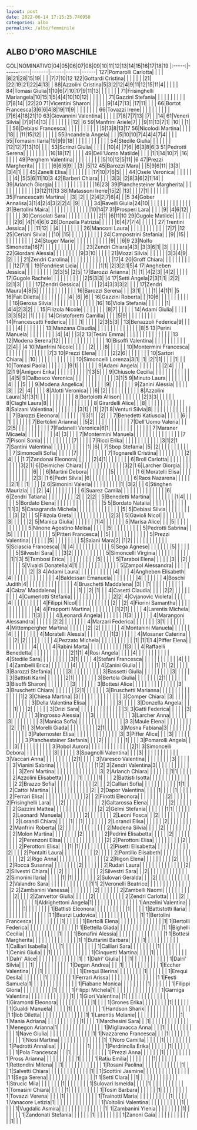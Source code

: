 ```yaml
---
layout: post
date: 2022-06-14 17:15:25.746950
categories: albo
permalink: /albo/femminile
---
```

<link rel="stylesheet" href="../../assets/style.css">

## ALBO D'ORO MASCHILE ##

GOL|NOMINATIVO|04|05|06|07|08|09|10|11|12|13|14|15|16|17|18|19
|:-----:|-----------|-------|------|------|------|
127|Pomarolli Carlotta| | | | |8|21|28|15|19| | | |7|7|10|12
122|Gottardi Cristina| | | | | | |21| |22|19|21|22|4|13| | 
88|Azzolini Cristina|5|3|2|12|4|9|11|12|15|11|4| | | | | 
84|Tomasi Giulia|1|10|6|7|10|17|9|11|13| | | | | | | 
71|Frisinghelli Mariangela|10|15|1|5|4|4|10|10|12| | | | | | | 
71|Gazzini Stefania| | | | | | | | | | |7|8|14| |22|20
71|Vicentini Sharon| | | | | |9|14|7|13| |17|11| | | | 
66|Bortot Francesca|3|6|6|4|8|19|11|9| | | | | | | | 
66|Tovazzi Irene| | | | | | | | | | |7|6|4|18|21|10
63|Giovannini Valentina| | | | | |7|8|7|7|13| |7| | |14| 
61|Veneri Silvia| |7|9|14|13| | | | | | | | |12| |6
59|Manfrini Ariele|7| | |9|11|13|7|1| |10| | |1| | | 
56|Debiasi Francesca| | | | | | | | | | | |5|13|8|13|17
56|Nicolodi Martina| | | | |18| | |11|15|12| | | | | | 
55|Incandela Angela| | | |5|10|10|7|4|4|4|7|4| | | | 
55|Tomasini Ilaria|19|9|9|18| | | | | | | | | | | | 
54|Stedile Giulia| | | | | | | |12|12|7|13|10| | | | 
53|Scrinzi Giulia| | | | | |10|4| |7|6| |6|3|8|6|3
51|Pedrotti Serena| | | | | | | | |16|18|17| | | | | 
49|Dell'Uomo Matilde| | | | |1|1|14|10|7| |16| | | | | 
49|Perghem Valentina| | | | | | | | | |5|10|12|5|11| |6
47|Prezzi Margherita| | | | | | |6|6|6|9| | |3| |5|12
45|Barozzi Mara| | |5|9|6|11| |3|3| |3|4|1| | | 
45|Zanelli Elisa| | | | | | | | |17|10|7|6|5| | | 
44|Osele Veronica| | | | | | | | |4| |5|5|6|11|10|3
42|Barberi Chiara| | | | |3|3| |2|8|3|6|2|1|14| | 
39|Arlanch Giorgia| | | | | | | | | | | | | |16|23| 
39|Planchesteiner Margherita| | | | | | | | | | | | |3|12|11|13
38|Matassoni Irene|15|2| |13| | | |7|1| | | | | | | 
35|Francescatti Martina| | |3| |2| | |2|4|2|7|6|4| | |5
34|Gober Annalisa|3|1|4|2|4|3|2|2|4| |9| | | | | 
34|Ravelli Giulia|24|10| | | | | | | | | | | | | | 
31|Bertolini Maira| | | | | | | | | | | | | |10|14|7
31|Prosperi Lara| | | | |9| |4|6|12| | | | | | | 
30|Consolati Sara| | | | | | | | | | |2|1| |6|11|10
29|Gugole Matilde| | | | | | | | |2|6| |4|1|4|6|6
28|Donzella Patrizia| | | | | |6|4|7|7|4| | | | | | 
27|Trentini Jessica| | | |11|12| | |4| | | | | | | | 
26|Manconi Laura| | | | | | | | | | | | |7|7| |12
25|Ceriani Silvia| | |10| |15| | | | | | | | | | | 
24|Campostrini Stefania| | |9| |15| | | | | | | | | | | 
24|Stoger Marie| | | | | | | | | | | |9| | |6|9
23|Nolfo Simonetta|16|7| | | | | | | | | | | | | | 
23|Zendri Chiara|4|3| |3|3|6|1| |3| | | | | | | 
22|Giordani Alessia| | | | | | | | |9|3|10| | | | | 
21|Mozzi Silvia| | | | | | |3|3|4|9| |2| | | | 
21|Zendri Carolina| | | | | | | | | | | | | | |17|4
20|Groff Chiara| | | | | | | | | | | |12|7|1| | 
19|Fondriest Licia| | | | | | | |1|1| |2|3|2|1|5|4
17|Angheben Jessica| | | | | | | | | |2|3|5| |2|5| 
17|Barozzi Arianna| |1| |1| |4|2|3| |4|2| | | | | 
17|Gugole Rachele| | | | | | | | | | |2|5|3|3| |4
17|Setti Angela|2|3|1|1| |2|2| |2|1|3| | | | | 
17|Zendri Gessica| | | | | | |2|4|3|3|3|2| | | | 
17|Zendri Maura|4|8|5| | | | | | | | | | | | | 
16|Barozzi Serena| | | |3|1| | | | |1| |4|1|1| |5
16|Fait Diletta| | | | | | | | | |4| |6| |6| | 
16|Gazzini Roberta| | |10|6| | | | | | | | | | | | 
16|Gerosa Silvia| | | | | | | | | | | | | | |16| 
16|Viola Stefania| | | | | | |1| |4|4|2|3|2| | | 
15|Filizola Nicole| | | | | | | | |8|7| | | | | | 
14|Adami Giulia| | | | | |3|3|5|2| |1| | | | | 
14|Cristoforetti Camilla| | | | |5|9| | | | | | | | | | 
14|Francescatti Federica| | | | |1| | | | | |2|3|5|3| | 
13|Benazzoli Federica|9| | | | | | |4| | | | | | | | 
13|Manzana Claudia| | | | | | | | | | | | | | |8|5
13|Perini Manuela| | | | | | | | | |4| |4| | |3|2
13|Tesini Emma| | | | | | | | | | | | | | | |13
12|Modena Serena|12| | | | | | | | | | | | | | | 
10|Bisoffi Valentina| | | | | | | | | | | |2|4| | |4
10|Manfrini Nicole| | | | | |2| | | |8| | | | | | 
10|Montermini Francesca| | | | | | | | | | | | | | |7|3
10|Prezzi Elena| | | | | |2|2|6| | | | | | | | 
10|Sartori Chiara| | |10| | | | | | | | | | | | | 
10|Simoncelli Lorenza|3|1| |1| |2|1|1| | | | |1| | | 
10|Tomasi Paola| | | | | | | |9|1| | | | | | | 
9|Adami Angela| | | | | | | | |2|4| | | | |2|1
9|Amigoni Erika| | | | | | | | | | |1|3|5| | | 
9|Chiusole Cecilia| | | | | | | | | | | | | |4|5| 
9|Dalbosco Veronica| | | | | | | | | | | | | |3|1|5
9|Minuto Laura| | | | | | | | |4| | | |5| | | 
9|Modena Angelica| | | | | | | |9| | | | | | | | 
9|Zanini Alessia| | | | | |3| | |2| |4| | | | | 
8|Alotti Veronica| | |6| |2| | | | | | | | | | | 
8|Azzolini Laura|3|1|3|1| | | | | | | | | | | | 
8|Bortolotti Allison| | | | | | | |2|3|3| | | | | | 
8|Ciaghi Laura|8| | | | | | | | | | | | | | | 
8|Girardelli Alice| | |8| | | | | | | | | | | | | 
8|Salzani Valentina| | | | | | | | |3|1| | |1| |2|1
8|Venturi Silvia|8| | | | | | | | | | | | | | | 
7|Barozzi Eleonora| | | | | | | |1|3|1| | |2| | | 
7|Benedetti Katiuscia| | | | | |6| | |1| | | | | | | 
7|Bertolini Arianna| | |5|2| | | | | | | | | | | | 
7|Dell'Uomo Valeria| | | |2|5| | | | | | | | | | | 
7|Fadanelli Veronica|6|1| | | | | | | | | | | | | | 
7|Maraner Micaela| | | | | | | | | |4| |3| | | | 
7|Montermini Manuela| | | | | | | | | | | | | | | |7
7|Pisoni Sonia| | | | | | | | | | |7| | | | | 
7|Ricci Erika| | | | | | | | | | | | |3|1|2|1
7|Santini Valentina| | | | | | | | | | | |1| |6| | 
7|Sbop Stefania| |5| |2| | | | | | | | | | | | 
7|Simoncelli Sofia| | | | | |7| | | | | | | | | | 
7|Tognarelli Cristina| | | | | | | | | |2| |4| | | |1
7|Zandonai Eleonora| | | | | |2|4|1| | | | | | | | 
6|Broll Carlotta| | | | | | | | | | | | |3|2|1| 
6|Deimichei Chiara| | | | | | | | | | | | | |3|2|1
6|Larcher Giorgia| | | | | | | | | | | | |6| | | 
6|Martini Debora| | | | | | | |5| | | | | | | |1
6|Moratelli Elisa| | | | | | | | | | | | |2|3| |1
6|Pedri Silvia| |6| | | | | | | | | | | | | | 
6|Raos Nazarena| | | | | | |2|1| | |1| | | | |2
6|Simonini Valeria| | | | | | | | | |1| |3|2| | | 
6|Stinghen Maurizia| | | |2| |4| | | | | | | | | | 
6|Suarez Camila| | | | | | | | | | | | | | |6| 
6|Zendri Tatiana| | | | | | | | | |2| | |2|2| | 
5|Benedetti Martina| | | | | | | | |1|4| | | | | | 
5|Bordato Elena| | | | | | | | | | | | | | | |5
5|Bordato Natalia| | | | | | | | | | | | |1|1|3| 
5|Casagranda Michela| | | | | | | | | | | | | | |5| 
5|Debiasi Silvia| | | | | | | | | | |3| |2| | | 
5|Filizola Greta| | | | | | | | | | | | |2|3| | 
5|Gavioli Nicol| | | | | | | | |3| | | | | |2| 
5|Manica Giulia| | | | | | | |1|4| | | | | | | 
5|Marisa Alice| | | |5| | | | | | | | | | | | 
5|Ninone Agostino Melisa| | | | | |5| | | | | | | | | | 
5|Pedrotti Sabrina| | |5| | | | | | | | | | | | | 
5|Pitteri Francesca| | |5| | | | | | | | | | | | | 
5|Prezzi Valentina| | | | | | |5| | | | | | | | | 
5|Saiani Mara|2| |1|2| | | | | | | | | | | | 
5|Sciascia Francesca| |1| |4| | | | | | | | | | | | 
5|Sega Agnese| | | | | | | |5| | | | | | | | 
5|Silvestri Sara| | | |3|2| | | | | | | | | | | 
5|Simoncelli Virginia| | | | | | | | | | | | |1|1|3| 
5|Tambosi Erica| | | | | | | | | | |5| | | | | 
5|Taraboi Elena| | | | | |3| | |2| | | | | | | 
5|Vivaldi Donatella|4|1| | | | | | | | | | | | | | 
5|Zampol Alessandra| | | | | | | | | | | | | |2| |3
4|Adami Laura| | | | | | | | | | | |4| | | | 
4|Angheben Elisabeth| |4| | | | | | | | | | | | | | 
4|Baldessari Emanuela| | | | | | | | |4| | | | | | | 
4|Boschi Judith|4| | | | | | | | | | | | | | | 
4|Bruschetti Maddalena| |3| | |1| | | | | | | | | | | 
4|Calza' Maddalena| | | | | | | |1| | |2| |1| | | 
4|Casetti Claudia| | | | |2|2| | | | | | | | | | 
4|Cumerlotti Stefania| | | | | | | | | | | | | |2|2| 
4|Cvjanovic Violeta| | | | | |4| | | | | | | | | | 
4|Filippi Nicol| | | | | | | | | | | |2| | |2| 
4|Fiorini Samantha| | | | | | | | | | | | | | |4| 
4|Frapporti Martina| | | | | | | | |1|2|1| | | | | 
4|Larentis Michela| | | | | | | | | |1|3| | | | | 
4|Leonardi Angela| | | | | | | |1|3| | | | | | | 
4|Marangoni Alessandra| | | | | | |2|2| | | | | | | | 
4|Marzari Federica| | | | | | | |3|1| | | | | | | 
4|Mittempergher Martina| | | | | | |2| |2| | | | | | | 
4|Montanini Manuela| | | | | | |4| | | | | | | | | 
4|Moratelli Alessia| | | | | | | | |1|3| | | | | | 
4|Mosaner Caterina| | | | |2| |2| | | | | | | | | 
4|Pezzato Michela| | | | | | | | | | | |1| |1|1|1
4|Piffer Elena| | | | | | | | | | |4| | | | | 
4|Rabini Marta| | | | | | | | | | | |1|3| | | 
4|Raffaelli Benedetta| | | | | | | | | | | | |2|1|1| 
4|Rosi Angela| | | | |4| | | | | | | | | | | 
4|Stedile Sara| | | | | | | | | |3|1| | | | | 
4|Stefani Francesca| | | | | | | | | | | |4| | | | 
4|Zambelli Erica| | | | | | | |4| | | | | | | | 
4|Zanini Giulia| | | | | | |1| |1| |2| | | | | 
3|Barozzi Stefania| | | | | |3| | | | | | | | | | 
3|Bassetti Giulia| | | | | | | | | |3| | | | | | 
3|Battisti Karin| | | | | | |2|1| | | | | | | | 
3|Bertola Giulia| | | | | | | |2|1| | | | | | | 
3|Bisoffi Sharon| | | | | | | | |3| | | | | | | 
3|Bottesi Alice| | | | | | | | | | | | | | |3| 
3|Bruschetti Chiara| | | | | | | |2|1| | | | | | | 
3|Bruschetti Marianna| | | | | | | | | | | | | | |1|2
3|Chiesa Martina| |3| | | | | | | | | | | | | | 
3|Comper Chiara| |3| | | | | | | | | | | | | | 
3|Della Valentina Elisa| | | | | | | | | | |3| | | | | 
3|Donzella Angela| | | | | |1| | | |2| | | | | | 
3|Drizi Sara| | | | | | | | | | | | | | |3| 
3|Gatti Federica| | | | | |3| | | | | | | | | | 
3|Ingrosso Alessia| | | |3| | | | | | | | | | | | 
3|Larcher Anna| | | | | | |3| | | | | | | | | 
3|Manica Sofia| | | | | | | | | | | | | | | |3
3|Maule Elena| | | | | | | | | | |2| | |1| | 
3|Morelli Giada| | | | | | | | | |2|1| | | | | 
3|Mosna Fabiana|3| | | | | | | | | | | | | | | 
3|Paternoster Elisa| | | | | | | | | | | | | | |3| 
3|Piffer Alice| | | |3| | | | | | | | | | | | 
3|Planchestainer Stefania| | | |2| | | | | | | |1| | | | 
3|Pomarolli Angela| | | | |3| | | | | | | | | | | 
3|Robol Aurora| | | | | | | | | | | | | |2|1| 
3|Simoncelli Debora| | | | | | | | | |3| | | | | | 
3|Spagnolli Valentina| | | |3| | | | | | | | | | | | 
3|Vaccari Anna| | | | | | | | | |2|1| | | | | 
3|Varesco Valentina| | | | | | | | |3| | | | | | | 
3|Vianini Sabrina| | | | | | | | | | | | | |1|2| 
3|Zendri Valentina|3| | | | | | | | | | | | | | | 
3|Zeni Martina| | | | | | | | | | | | | | |3| 
2|Arlanch Chiara| | | | | | | |1|1| | | | | | | 
2|Azzolini Elisabetta| | | | | |1| | | | | |1| | | | 
2|Battisti Isotta| | | | | | | | | | | | | | | |2
2|Brazzo Sofia| | | | | | | | | | | | |2| | | 
2|Calliari Sofia| | | | | | | | | | | |1|1| | | 
2|Cattoi Martina| | | | | | | | | | | | | |2| | 
2|Dapor Valentina| | | | |1| | | | |1| | | | | | 
2|Ferrari Elisa| | | | | | | | | | | | | |2| | 
2|Finotti Eleonora| | | | | | | | | |2| | | | | | 
2|Frisinghelli Lara| | | |2| | | | | | | | | | | | 
2|Galtarossa Elena| | | | | | | |2| | | | | | | | 
2|Gazzini Mattea| | | | | | | | | | | | | | |2| 
2|Gelmi Stefania| | | | | | |1|1| | | | | | | | 
2|Leonardi Manuela| | | | | | | |2| | | | | | | | 
2|Leoni Fosca| | |2| | | | | | | | | | | | | 
2|Lorandi Chiara| | | | |1| | |1| | | | | | | | 
2|Lorandi Elisa| | | | | | |2| | | | | | | | | 
2|Manfrini Roberta| |2| | | | | | | | | | | | | | 
2|Modena Silvia| | | | |2| | | | | | | | | | | 
2|Molon Martina| | | | | | | | |2| | | | | | | 
2|Pedrini Elisabetta| | | | | |2| | | | | | | | | | 
2|Perenzoni Elisa| | | | | | | | | | | | | | |2| 
2|Perottoni Elisa| | | | | | | | | |2| | | | | | 
2|Perottoni Elisa| | | |1| |1| | | | | | | | | | 
2|Pisetti Elisabetta| | | | | | | | | | | |2| | | | 
2|Pontalti Laura| | | | | | | | | | |2| | | | | 
2|Pontillo Elisabeth| | | | | | | | | | | | | | |2| 
2|Rigo Anna| | | | | | | | | | | | | | | |2
2|Rigon Elena| | | | | | | | | |2| | | | | | 
2|Rocca Susanna| | | | | | | | |2| | | | | | | 
2|Rudari Laura| | | | | | | | | | | | | | |2| 
2|Silvestri Chiara| | | |2| | | | | | | | | | | | 
2|Silvestri Sara| | |2| | | | | | | | | | | | | 
2|Simonini Ilaria| | | | | |1| |1| | | | | | | | 
2|Sulovari Geralda| | | |2| | | | | | | | | | | | 
2|Valandro Sara| | | | | | | | | | | | | |1|1| 
2|Veronelli Beatrice| | | | | | | | | | | | | | | |2
2|Zambanini Vanessa| | | | | | | | |2| | | | | | | 
2|Zambelli Naomi| | | | | | | | | | | |2| | | | 
2|Zanvettor Giulia| | | | | |2| | | | | | | | | | 
2|Zendri Carlotta| | | | |2| | | | | | | | | | | 
1|Aldrighettoni Angela|1| | | | | | | | | | | | | | | 
1|Anzelini Valentina| | | | | | | |1| | | | | | | | 
1|Battisti Eleonora| | | | | | | | | | |1| | | | | 
1|Battistotti Ilaria| | | | | | | | | | | | | | | |1
1|Bearzi Ludovica| | | | | | | | | | | | | | |1| 
1|Bertolini Francesca| | | | | | | | | |1| | | | | | 
1|Bertolli Elena| | | | | | | | | | | | | | |1| 
1|Bertolli Federica| | | | | | | | | | | | | | | |1
1|Bettella Giada| | | | | | | | | | | | | | |1| 
1|Bighelli Cecilia| | | | | | | | | | | |1| | | | 
1|Bonafini Alessia| | | | | | | | | | | | | | | |1
1|Bottesi Margherita| | | | | | | | | | | | | | |1| 
1|Buttarini Barbara| | | | |1| | | | | | | | | | | 
1|Calliari Isabella| | | | |1| | | | | | | | | | | 
1|Calliari Sara| | | | | | | | |1| | | | | | | 
1|Cenini Giulia| | |1| | | | | | | | | | | | | 
1|Cinquetti Martina| | | | |1| | | | | | | | | | | 
1|Dalri' Alice| | | | | | | | | | | | | |1| | 
1|Dalri' Giulia| | | |1| | | | | | | | | | | | 
1|Dalri' Silvia| | | |1| | | | | | | | | | | | 
1|Degan Andrea| | | |1| | | | | | | | | | | | 
1|Eccher Valentina| | | |1| | | | | | | | | | | | 
1|Erequi Blerina| | | | | | | | |1| | | | | | | 
1|Erequi Desila| | | | | | | |1| | | | | | | | 
1|Ferrari Arissa| | | | | | | | | | | | | | | |1
1|Festi Samuela|1| | | | | | | | | | | | | | | 
1|Fiabane Monica| | | | | | | | |1| | | | | | | 
1|Filippi Gloria| | | | | | | | | | |1| | | | | 
1|Filippi Michela|1| | | | | | | | | | | | | | | 
1|Garniga Valentina| | | | | | | | | | | | | |1| | 
1|Giori Valentina| |1| | | | | | | | | | | | | | 
1|Giramonti Eleonora| | | | | | | | | | | |1| | | | 
1|Grones Erika| | | | | | | | |1| | | | | | | 
1|Gualdi Manuela| | | | | |1| | | | | | | | | | 
1|Handson Sharik| | | | | | | | | | | | | | | |1
1|Iob Diletta| | | | | | | | | | | | | | |1| 
1|Larentis Melanie| | | | | | | | | | | | | | |1| 
1|Mania Adriana| | | | | | | | | | | |1| | | | 
1|Marchesini Sara| | |1| | | | | | | | | | | | | 
1|Menegon Arianna|1| | | | | | | | | | | | | | | 
1|Migliavacca Anna| | | |1| | | | | | | | | | | | 
1|Nave Giulia| | | | | | | | | | | | | | |1| 
1|Nazzareno Francesca| | | |1| | | | | | | | | | | | 
1|Niosi Martina| | | | | | | | | | | | | | |1| 
1|Noro Camilla| | | | | |1| | | | | | | | | | 
1|Pedrotti Annalisa| | | | | | | | | | |1| | | | | 
1|Perdrinolla Erika| | | | | | |1| | | | | | | | | 
1|Pola Francesca| | | |1| | | | | | | | | | | | 
1|Prezzi Anna| | | | | | |1| | | | | | | | | 
1|Pross Arianna| | | | | | | | | | |1| | | | | 
1|Ratiu Emilia| | | | | | | | |1| | | | | | | 
1|Rettondini Milena| | |1| | | | | | | | | | | | | 
1|Rosani Paolina| | | | | | | | | | | | |1| | | 
1|Salvetti Chiara| | | | | | | | | | | | | |1| | 
1|Scottini Jasmine| | | | | | | | | | | | | | | |1
1|Sega Serena| | | | | | | | | | | | | | | |1
1|Setti Clara| | |1| | | | | | | | | | | | | 
1|Strucic Mila| | | | | | | |1| | | | | | | | 
1|Sulovari Ismelda| | | | |1| | | | | | | | | | | 
1|Tomasini Chiara| | | | | |1| | | | | | | | | | 
1|Tosin Barbara| | | | | | |1| | | | | | | | | 
1|Tovazzi Verena| | | | |1| | | | | | | | | | | 
1|Trainotti Maria| | | | | | | | | | |1| | | | | 
1|Vanacore Letizia|1| | | | | | | | | | | | | | | 
1|Voltolini Valentina| | | | | | | | | | |1| | | | | 
1|Vugdalic Asmira| | | | | | | | | | | | | | |1| 
1|Zambanini Ylenia| | | | | | | | |1| | | | | | | 
1|Zandonati Stefania| | | | | | |1| | | | | | | | | 
1|Zanoni Gaia| | | | | | | | | | | | |1| | | 
